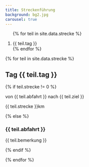 ```yaml
---
title: Streckenführung
background: bg2.jpg
carousel: true
---
```


<div id="features-carousel" class="carousel slide with-title-indicators max-height" data-height-percent="70" data-ride="carousel">

<!-- Indicators - slide navigation -->
<ol class="carousel-indicators title-indicators">

{% for teil in site.data.strecke %}
  <li data-target="#features-carousel" data-slide-to="{{ forloop.index | minus: 1 }}" {% if forloop.index == 1 %} class="active" {% else %} class="" {% endif %}>
  {{ teil.tag }}
  </li>
{% endfor %}
</ol>

<!-- Wrapper for slides -->
<div class="carousel-inner">

{% for teil in site.data.strecke %}

<!--  TAG  {{ forloop.index | minus: 1 }} -->
<div class="item {% if forloop.index == 1 %} active {% endif %}" style="">
<div class="carousel-text-content" style="">
<h2 class="title">Tag {{ teil.tag }}</h2>
{% if teil.strecke != 0 %}
<p>von {{ teil.abfahrt }} nach {{ teil.ziel }}</p>
<p>{{ teil.strecke }}km</p>
{% else %}
<h3>{{ teil.abfahrt }}</h3>
<p>{{ teil.bemerkung }}</p>
{% endif %}
</div>
</div><!-- .item -->

{% endfor %}




</div><!-- .carousel-inner -->

<!-- Controls -->
<a class="left carousel-control" href="#features-carousel" data-slide="prev"></a>
<a class="right carousel-control" href="#features-carousel" data-slide="next"></a>

</div>
